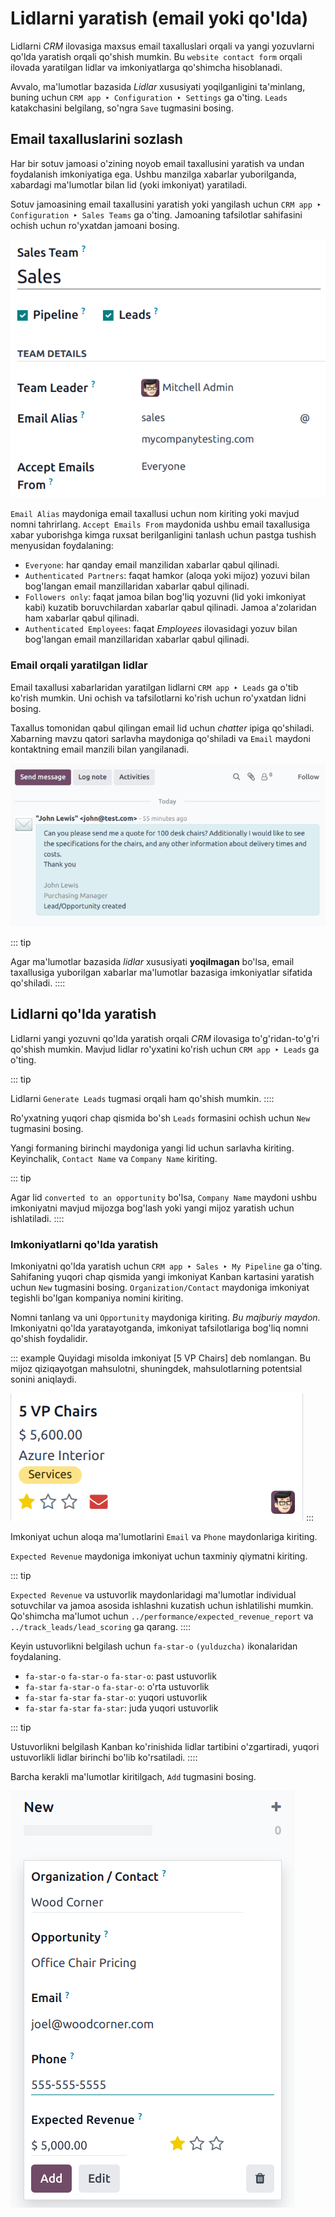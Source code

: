 # Lidlarni yaratish (email yoki qo'lda)

Lidlarni *CRM* ilovasiga maxsus email taxalluslari orqali va yangi yozuvlarni 
qo'lda yaratish orqali qo'shish mumkin. Bu `website contact form` orqali 
ilovada yaratilgan lidlar va imkoniyatlarga qo'shimcha hisoblanadi.

Avvalo, ma'lumotlar bazasida *Lidlar* xususiyati yoqilganligini ta'minlang, 
buning uchun `CRM app ‣ Configuration ‣ Settings` ga o'ting. 
`Leads` katakchasini belgilang, so'ngra `Save` tugmasini bosing.

## Email taxalluslarini sozlash

Har bir sotuv jamoasi o'zining noyob email taxallusini yaratish va undan 
foydalanish imkoniyatiga ega. Ushbu manzilga xabarlar yuborilganda, xabardagi 
ma'lumotlar bilan lid (yoki imkoniyat) yaratiladi.

Sotuv jamoasining email taxallusini yaratish yoki yangilash uchun 
`CRM app ‣ Configuration ‣ Sales Teams` ga o'ting. 
Jamoaning tafsilotlar sahifasini ochish uchun ro'yxatdan jamoani bosing.

![The sales team details page, focused on the email alias section.](email_manual/email-alias.png)

`Email Alias` maydoniga email taxallusi uchun nom kiriting yoki mavjud 
nomni tahrirlang. `Accept Emails From` maydonida ushbu email taxallusiga 
xabar yuborishga kimga ruxsat berilganligini tanlash uchun pastga tushish 
menyusidan foydalaning:

- `Everyone`: har qanday email manzilidan xabarlar qabul qilinadi.
- `Authenticated Partners`: faqat hamkor (aloqa yoki mijoz) yozuvi bilan 
  bog'langan email manzillaridan xabarlar qabul qilinadi.
- `Followers only`: faqat jamoa bilan bog'liq yozuvni (lid yoki imkoniyat kabi) 
  kuzatib boruvchilardan xabarlar qabul qilinadi. Jamoa a'zolaridan ham 
  xabarlar qabul qilinadi.
- `Authenticated Employees`: faqat *Employees* ilovasidagi yozuv bilan 
  bog'langan email manzillaridan xabarlar qabul qilinadi.

### Email orqali yaratilgan lidlar

Email taxallusi xabarlaridan yaratilgan lidlarni `CRM app ‣ Leads` ga 
o'tib ko'rish mumkin. Uni ochish va tafsilotlarni ko'rish uchun ro'yxatdan 
lidni bosing.

Taxallus tomonidan qabul qilingan email lid uchun *chatter* ipiga qo'shiladi. 
Xabarning mavzu qatori sarlavha maydoniga qo'shiladi va `Email` maydoni 
kontaktning email manzili bilan yangilanadi.

![The chatter thread of a newly created lead in the CRM app.](email_manual/chatter-message.png)

::: tip

Agar ma'lumotlar bazasida *lidlar* xususiyati **yoqilmagan** bo'lsa, email 
taxallusiga yuborilgan xabarlar ma'lumotlar bazasiga imkoniyatlar sifatida 
qo'shiladi.
::::

## Lidlarni qo'lda yaratish

Lidlarni yangi yozuvni qo'lda yaratish orqali *CRM* ilovasiga to'g'ridan-to'g'ri 
qo'shish mumkin. Mavjud lidlar ro'yxatini ko'rish uchun `CRM app ‣ Leads` ga o'ting.

::: tip

Lidlarni `Generate Leads` tugmasi orqali ham qo'shish mumkin.
::::

Ro'yxatning yuqori chap qismida bo'sh `Leads` formasini ochish uchun 
`New` tugmasini bosing.

Yangi formaning birinchi maydoniga yangi lid uchun sarlavha kiriting. 
Keyinchalik, `Contact Name` va `Company Name` kiriting.

::: tip

Agar lid `converted to an opportunity` bo'lsa, `Company Name` maydoni 
ushbu imkoniyatni mavjud mijozga bog'lash yoki yangi mijoz yaratish 
uchun ishlatiladi.
::::

### Imkoniyatlarni qo'lda yaratish

Imkoniyatni qo'lda yaratish uchun `CRM app ‣ Sales ‣ My Pipeline` ga o'ting. 
Sahifaning yuqori chap qismida yangi imkoniyat Kanban kartasini yaratish uchun 
`New` tugmasini bosing. `Organization/Contact` maydoniga imkoniyat tegishli 
bo'lgan kompaniya nomini kiriting.

Nomni tanlang va uni `Opportunity` maydoniga kiriting. *Bu majburiy maydon.* 
Imkoniyatni qo'lda yaratayotganda, imkoniyat tafsilotlariga bog'liq nomni 
qo'shish foydalidir.

::: example
Quyidagi misolda imkoniyat [5 VP Chairs] deb nomlangan. Bu mijoz qiziqayotgan 
mahsulotni, shuningdek, mahsulotlarning potentsial sonini aniqlaydi.

![An example of an opportunity in the CRM pipeline.](email_manual/opportunity-example.png)
:::

Imkoniyat uchun aloqa ma'lumotlarini `Email` va `Phone` maydonlariga kiriting.

`Expected Revenue` maydoniga imkoniyat uchun taxminiy qiymatni kiriting.

::: tip

`Expected Revenue` va ustuvorlik maydonlaridagi ma'lumotlar individual 
sotuvchilar va jamoa asosida ishlashni kuzatish uchun ishlatilishi mumkin. 
Qo'shimcha ma'lumot uchun `../performance/expected_revenue_report` va 
`../track_leads/lead_scoring` ga qarang.
::::

Keyin ustuvorlikni belgilash uchun `fa-star-o` `(yulduzcha)` ikonalaridan 
foydalaning.

- `fa-star-o` `fa-star-o` `fa-star-o`: past ustuvorlik
- `fa-star` `fa-star-o` `fa-star-o`: o'rta ustuvorlik
- `fa-star` `fa-star` `fa-star-o`: yuqori ustuvorlik
- `fa-star` `fa-star` `fa-star`: juda yuqori ustuvorlik

::: tip

Ustuvorlikni belgilash Kanban ko'rinishida lidlar tartibini o'zgartiradi, 
yuqori ustuvorlikli lidlar birinchi bo'lib ko'rsatiladi.
::::

Barcha kerakli ma'lumotlar kiritilgach, `Add` tugmasini bosing.

![The CRM pipeline with a newly created opportunity.](email_manual/create-opportunities.png)